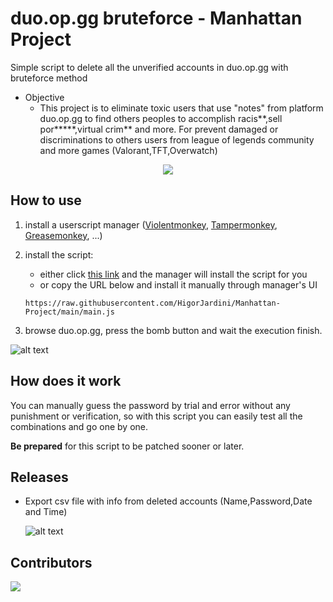 # duo.op.gg bruteforce - Manhattan Project
Simple script to delete all the unverified accounts in duo.op.gg with bruteforce method
- Objective
     - This project is to eliminate toxic users that use "notes" from platform duo.op.gg to find others peoples to accomplish racis**,sell por*****,virtual crim** and more. For prevent damaged or discriminations to others users from league of legends community and more games (Valorant,TFT,Overwatch)

<p align="center" width="100%">
    <img src="https://i.imgur.com/OfDFi9C.png">
</p>


## How to use

1. install a userscript manager ([Violentmonkey](https://violentmonkey.github.io/), [Tampermonkey](https://www.tampermonkey.net/), [Greasemonkey](https://www.greasespot.net/), ...)
2. install the script:
    * either click [this link](https://github.com/HigorJardini/Manhattan-Project/releases/download/Pre-release/main.user.js) and the manager will install the script for you
    * or copy the URL below and install it manually through manager's UI

    `https://raw.githubusercontent.com/HigorJardini/Manhattan-Project/main/main.js`
3. browse duo.op.gg, press the bomb button and wait the execution finish.

![alt text](https://i.imgur.com/kdTywuF.gif)

## How does it work

You can manually guess the password by trial and error without any punishment or verification, so with this script you can easily test all the combinations and go one by one.

**Be prepared** for this script to be patched sooner or later.

## Releases
 - Export csv file with info from deleted accounts (Name,Password,Date and Time)

    ![alt text](https://i.imgur.com/YsTzGUi.png)

## Contributors

<a href="https://github.com/HigorJardini/Manhattan-Project/graphs/contributors">
  <img src="https://contrib.rocks/image?repo=HigorJardini/Manhattan-Project" />
</a>
